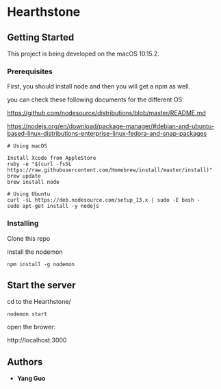 # Hearthstone

## Getting Started

This project is being developed on the macOS 10.15.2. 

### Prerequisites

First, you should install node and then you will get a npm as well.

you can check these following documents for the different OS: 

https://github.com/nodesource/distributions/blob/master/README.md

https://nodejs.org/en/download/package-manager/#debian-and-ubuntu-based-linux-distributions-enterprise-linux-fedora-and-snap-packages

```
# Using macOS

Install Xcode from AppleStore
ruby -e "$(curl -fsSL https://raw.githubusercontent.com/Homebrew/install/master/install)"
brew update
brew install node
```

```
# Using Ubuntu
curl -sL https://deb.nodesource.com/setup_13.x | sudo -E bash -
sudo apt-get install -y nodejs
```

### Installing

Clone this repo 

install the nodemon 

```
npm install -g nodemon
```

## Start the server

cd to the Hearthstone/

```
nodemon start
```

open the brower: 

http://localhost:3000



## Authors

* **Yang Guo** 

